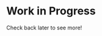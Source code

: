 <!-- TITLE: (WiP) iPhone Case Project -->
<!-- SUBTITLE: A quick summary of iPhone Case Project -->

# Work in Progress
Check back later to see more!